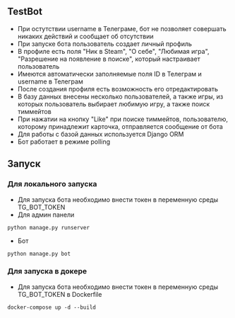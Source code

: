 ## TestBot
* При остутствии username в Телеграме, бот не позволяет совершать никаких действий и сообщает об отсутствии
* При запуске бота пользователь создает личный профиль
* В профиле есть поля "Ник в Steam", "О себе", "Любимая игра", "Разрешение на появление в поиске", который настраивает пользователь
* Имеются автоматически заполняемые поля ID в Телеграм и username в Телеграм
* После создания профиля есть возможность его отредактировать
* В базу данных внесены несколько пользователей, а также игры, из которых пользователь выбирает любимую игру, а также поиск тиммейтов
* При нажатии на кнопку "Like" при поиске тиммейтов, пользователю, которому принадлежит карточка, отправляется сообщение от бота
* Для работы с базой данных используется Django ORM
* Бот работает в режиме polling
## Запуск
### Для локального запуска
* Для запуска бота необходимо внести токен в переменную среды TG_BOT_TOKEN
* Для админ панели
```
python manage.py runserver
```
* Бот
```
python manage.py bot
```
### Для запуска в докере
* Для запуска бота необходимо внести токен в переменную среды TG_BOT_TOKEN в Dockerfile
```
docker-compose up -d --build
```